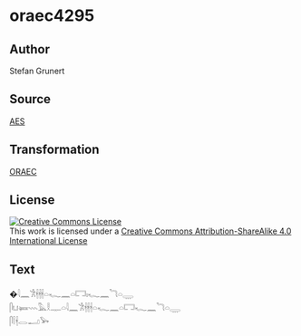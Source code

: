 # oraec4295

## Author

Stefan Grunert

## Source

[AES](https://github.com/simondschweitzer/aes)

## Transformation

[ORAEC](https://oraec.github.io/)

## License

<a rel="license" href="http://creativecommons.org/licenses/by-sa/4.0/"><img alt="Creative Commons License" style="border-width:0" src="https://i.creativecommons.org/l/by-sa/4.0/88x31.png" /></a><br />This work is licensed under a <a rel="license" href="http://creativecommons.org/licenses/by-sa/4.0/">Creative Commons Attribution-ShareAlike 4.0 International License</a>

## Text

�𓇋𓈖𓀟𓇩𓇩𓇩𓏏𓆑𓈖𓏏𓉐𓏤𓆑𓈖𓆓𓏏𓇾<br>
𓋴𓂓𓍃𓇠𓅓𓎛𓊃𓏏𓇋𓈖𓀟𓇩𓇩𓇩𓏏𓆑𓈖𓏏𓉐𓆑𓈖𓆓𓏏𓇾<br>
𓋴𓌉𓇩𓂋𓂝𓅨<br>
